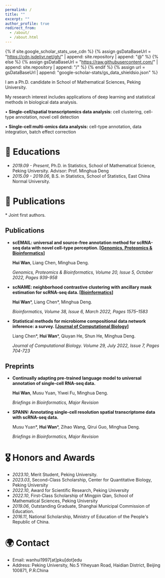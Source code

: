 ```yaml
---
permalink: /
title: ""
excerpt: ""
author_profile: true
redirect_from: 
  - /about/
  - /about.html
---
```


{% if site.google_scholar_stats_use_cdn %}
{% assign gsDataBaseUrl = "https://cdn.jsdelivr.net/gh/" | append: site.repository | append: "@" %}
{% else %}
{% assign gsDataBaseUrl = "https://raw.githubusercontent.com/" | append: site.repository | append: "/" %}
{% endif %}
{% assign url = gsDataBaseUrl | append: "google-scholar-stats/gs_data_shieldsio.json" %}

<span class='anchor' id='about-me'></span>

I am a Ph.D. candidate in School of Mathematical Sciences, Peking University.

My research interest includes applications of deep learning and statistical methods in biological data analysis.

• **Single-cell/spatial transcriptomics data analysis:** cell clustering, cell-type annotation, novel cell detection 

• **Single-cell multi-omics data analysis:** cell-type annotation, data integration, batch effect correction

# 📖 Educations
- *2019.09 - Present*, Ph.D. in Statistics, School of Mathematical Science, Peking University. Advisor: Prof. Minghua Deng
- *2015.09 - 2019.06*, B.S. in Statistics, School of Statistics, East China Normal University. 

# 📝 Publications 

<!-- <div class='paper-box'><div class='paper-box-image'><div><div class="badge">CVPR 2016</div><img src='images/500x300.png' alt="sym" width="100%"></div></div>
<div class='paper-box-text' markdown="1">

[Deep Residual Learning for Image Recognition](https://openaccess.thecvf.com/content_cvpr_2016/papers/He_Deep_Residual_Learning_CVPR_2016_paper.pdf)

**Kaiming He**, Xiangyu Zhang, Shaoqing Ren, Jian Sun

[**Project**](https://scholar.google.com/citations?view_op=view_citation&hl=zh-CN&user=DhtAFkwAAAAJ&citation_for_view=DhtAFkwAAAAJ:ALROH1vI_8AC) <strong><span class='show_paper_citations' data='DhtAFkwAAAAJ:ALROH1vI_8AC'></span></strong>
- Lorem ipsum dolor sit amet, consectetur adipiscing elit. Vivamus ornare aliquet ipsum, ac tempus justo dapibus sit amet. 
</div>
</div> -->

\* Joint first authors. 

## Publications

- **scEMAIL: universal and source-free annotation method for scRNA-seq data with novel cell-type perception. \[[Genomics, Proteomics & Bioinformatics](https://doi.org/10.1016/j.gpb.2022.12.008)\]**

  **Hui Wan**, Liang Chen, Minghua Deng.
  
  *Genomics, Proteomics & Bioinformatics, Volume 20, Issue 5, October 2022, Pages 939-958*

- **scNAME: neighborhood contrastive clustering with ancillary mask estimation for scRNA-seq data. \[[Bioinformatics](https://doi.org/10.1093/bioinformatics/btac011)\]**

  **Hui Wan**\*, Liang Chen\*, Minghua Deng.

  *Bioinformatics, Volume 38, Issue 6, March 2022, Pages 1575–1583*

- **Statistical methods for microbiome compositional data network inference: a survey. \[[Journal of Computational Biology](https://doi.org/10.1089/cmb.2021.0406)\]**

   Liang Chen\*, **Hui Wan**\*, Qiuyan He, Shun He, Minghua Deng.

  *Journal of Computational Biology. Volume 29, July 2022, Issue 7, Pages 704-723*

## Preprints

- **Continually adapting pre-trained language model to universal annotation of single-cell RNA-seq data.**
  
  **Hui Wan**, Musu Yuan, Yiwei Fu, Minghua Deng.

  *Briefings in Bioinformatics, Major Revision*
  
- **SPANN: Annotating single-cell resolution spatial transcriptome data with scRNA-seq data.**
  
  Musu Yuan\*, **Hui Wan**\*, Zihao Wang, Qirui Guo, Minghua Deng.
  
  *Briefings in Bioinformatics, Major Revision*


<!-- - [Lorem ipsum dolor sit amet, consectetur adipiscing elit. Vivamus ornare aliquet ipsum, ac tempus justo dapibus sit amet](https://github.com), A, B, C, **CVPR 2020** -->

# 🎖 Honors and Awards
- *2023.10*, Merit Student, Peking University.
- *2023.03*, Second-Class Scholarship, Center for Quantitative Biology, Peking University
- *2022.10*, Award for Scientific Research, Peking University
- *2022.10*, First-Class Scholarship of Mingpin Qian, School of Mathematical Sciences, Peking University
- *2019.06*, Outstanding Graduate, Shanghai Municipal Commission of Education.
- *2016.11*, National Scholarship, Ministry of Education of the People's Republic of China.


# 🌍 Contact 
- Email: wanhui1997[at]pku[dot]edu
- Address: Peking University, No.5 Yiheyuan Road, Haidian District, Beijing 100871, P.R.China
